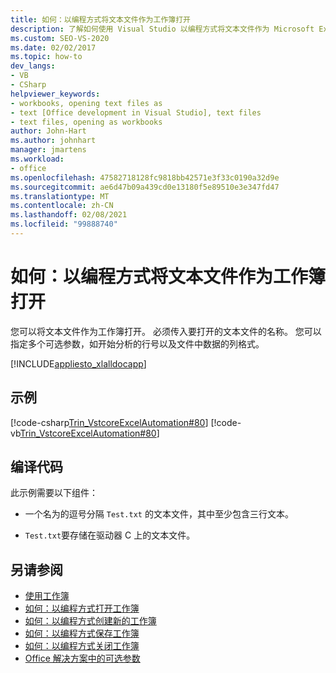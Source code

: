 ```yaml
---
title: 如何：以编程方式将文本文件作为工作簿打开
description: 了解如何使用 Visual Studio 以编程方式将文本文件作为 Microsoft Excel 工作簿打开。
ms.custom: SEO-VS-2020
ms.date: 02/02/2017
ms.topic: how-to
dev_langs:
- VB
- CSharp
helpviewer_keywords:
- workbooks, opening text files as
- text [Office development in Visual Studio], text files
- text files, opening as workbooks
author: John-Hart
ms.author: johnhart
manager: jmartens
ms.workload:
- office
ms.openlocfilehash: 47582718128fc9818bb42571e3f33c0190a32d9e
ms.sourcegitcommit: ae6d47b09a439cd0e13180f5e89510e3e347fd47
ms.translationtype: MT
ms.contentlocale: zh-CN
ms.lasthandoff: 02/08/2021
ms.locfileid: "99888740"
---
```

# <a name="how-to-programmatically-open-text-files-as-workbooks"></a>如何：以编程方式将文本文件作为工作簿打开
  您可以将文本文件作为工作簿打开。 必须传入要打开的文本文件的名称。 您可以指定多个可选参数，如开始分析的行号以及文件中数据的列格式。

 [!INCLUDE[appliesto_xlalldocapp](../vsto/includes/appliesto-xlalldocapp-md.md)]

## <a name="example"></a>示例
 [!code-csharp[Trin_VstcoreExcelAutomation#80](../vsto/codesnippet/CSharp/Trin_VstcoreExcelAutomationCS/Sheet1.cs#80)]
 [!code-vb[Trin_VstcoreExcelAutomation#80](../vsto/codesnippet/VisualBasic/Trin_VstcoreExcelAutomation/Sheet1.vb#80)]

## <a name="compile-the-code"></a>编译代码
 此示例需要以下组件：

- 一个名为的逗号分隔 `Test.txt` 的文本文件，其中至少包含三行文本。

- `Test.txt`要存储在驱动器 C 上的文本文件。

## <a name="see-also"></a>另请参阅
- [使用工作簿](../vsto/working-with-workbooks.md)
- [如何：以编程方式打开工作簿](../vsto/how-to-programmatically-open-workbooks.md)
- [如何：以编程方式创建新的工作簿](../vsto/how-to-programmatically-create-new-workbooks.md)
- [如何：以编程方式保存工作簿](../vsto/how-to-programmatically-save-workbooks.md)
- [如何：以编程方式关闭工作簿](../vsto/how-to-programmatically-close-workbooks.md)
- [Office 解决方案中的可选参数](../vsto/optional-parameters-in-office-solutions.md)
